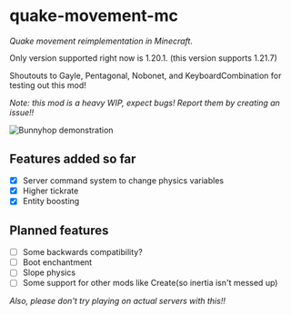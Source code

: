 # quake-movement-mc
*Quake movement reimplementation in Minecraft.*

<div style="line-height: 1.2;">
Only version supported right now is 1.20.1.
(this version supports 1.21.7)

Shoutouts to Gayle, Pentagonal, Nobonet, and KeyboardCombination for testing out this mod!
</div>

*Note: this mod is a heavy WIP, expect bugs! Report them by creating an issue!!*

![Bunnyhop demonstration](assets/bhop.gif)

## Features added so far
- [x] Server command system to change physics variables
- [x] Higher tickrate
- [x] Entity boosting

## Planned features
- [ ] Some backwards compatibility?
- [ ] Boot enchantment
- [ ] Slope physics
- [ ] Some support for other mods like Create(so inertia isn't messed up)

*Also, please don't try playing on actual servers with this!!*
